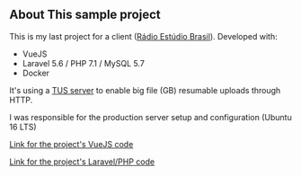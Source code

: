 
## About This sample project

This is my last project for a client ([Rádio Estúdio Brasil](http://www.radiostudiobrasil.com.br)).
Developed with:
- VueJS
- Laravel 5.6 / PHP 7.1 / MySQL 5.7
- Docker

It's using a [TUS server](https://packagist.org/packages/oneofftech/laravel-tus-upload) to enable big file (GB) resumable uploads through HTTP. 

I was responsible for the production server setup and configuration (Ubuntu 16 LTS)

[Link for the project's VueJS code](https://github.com/heliomx/code_sample/tree/master/resources/assets)

[Link for the project's Laravel/PHP code](https://github.com/heliomx/code_sample/tree/master/app/Http/Controllers/Api)
